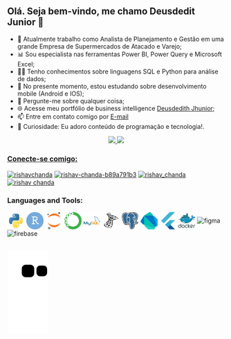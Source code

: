 ## Olá. Seja bem-vindo, me chamo Deusdedit Junior 👋


- 🏤 Atualmente trabalho como Analista de Planejamento e Gestão em uma grande Empresa de Supermercados de Atacado e Varejo;
- 📊 Sou especialista nas ferramentas Power BI, Power Query e Microsoft Excel;
- 👨‍💻 Tenho conhecimentos sobre linguagens SQL e Python para análise de dados;
- 📱 No presente momento, estou estudando sobre desenvolvimento mobile (Android e IOS);
- 💬 Pergunte-me sobre qualquer coisa;
- 🌐 Acesse meu portfólio de business intelligence [Deusdedith Jhunior](https://deusdedithjhunior.github.io/DeusdeditJunior-Portfolio-Projetos/);
- 📫 Entre em contato comigo por [E-mail](mailto:deusdedithjhunior@gmail.com)
- 🔭 Curiosidade: Eu adoro conteúdo de programação e tecnologia!.

<div align="center">
  <a href="https://github.com/DeusdedithJhunior ">
  <img height="180em" src="https://github-readme-stats.vercel.app/api?username=DeusdedithJhunior&show_icons=true&theme=dracula&include_all_commits=true&count_private=true"/>
  <img height="180em" src="https://github-readme-stats.vercel.app/api/top-langs/?username=DeusdedithJhunior&layout=compact&langs_count=7&theme=dracula"/>
</div>

<h3 align="left">Conecte-se comigo:</h3>
<p align="left">
<a href="https://twitter.com/Jhuninhuhr_hsk" target="blank"><img align="center" src="https://raw.githubusercontent.com/rahuldkjain/github-profile-readme-generator/master/src/images/icons/Social/twitter.svg" alt="rishavchanda" height="30" width="40" /></a>
<a href="https://www.linkedin.com/in/deusdedit-junior/" target="blank"><img align="center" src="https://raw.githubusercontent.com/rahuldkjain/github-profile-readme-generator/master/src/images/icons/Social/linked-in-alt.svg" alt="rishav-chanda-b89a791b3" height="30" width="40" /></a>
<a href="https://www.instagram.com/deusdedith_junior/" target="blank"><img align="center" src="https://raw.githubusercontent.com/rahuldkjain/github-profile-readme-generator/master/src/images/icons/Social/instagram.svg" alt="rishav_chanda" height="30" width="40" /></a>
<a href="https://www.youtube.com/user/jhuninhuhr/playlists chanda" target="blank"><img align="center" src="https://raw.githubusercontent.com/rahuldkjain/github-profile-readme-generator/master/src/images/icons/Social/youtube.svg" alt="rishav chanda" height="30" width="40" /></a>
</p>

<h3 align="left">Languages and Tools:</h3>
<div style="display: inline_block">
  <img align="center" alt="Junior-Python" height="40" width="40" src="https://raw.githubusercontent.com/devicons/devicon/master/icons/python/python-original.svg">
  <img align="center" alt="Junior-R" height="40" width="40" src="https://raw.githubusercontent.com/devicons/devicon/master/icons/rstudio/rstudio-original.svg">
  <img align="center" alt="Junior-Jupyter" height="40" width="40" src="https://raw.githubusercontent.com/devicons/devicon/master/icons/jupyter/jupyter-original.svg">
  <img align="center" alt="Junior-Anaconda" height="40" width="40" src="https://raw.githubusercontent.com/devicons/devicon/master/icons/anaconda/anaconda-original.svg">
  <img align="center" alt="Junior-mysql" height="40" width="40" src="https://raw.githubusercontent.com/devicons/devicon/master/icons/mysql/mysql-original-wordmark.svg">
  <img align="center" alt="Junior-microsoftsqlserver" height="40" width="40" src="https://raw.githubusercontent.com/devicons/devicon/master/icons/microsoftsqlserver/microsoftsqlserver-plain.svg">
  <img align="center" alt="Junior-postgresql" height="40" width="40" src="https://raw.githubusercontent.com/devicons/devicon/master/icons/postgresql/postgresql-original.svg">
  <img align="center" alt="Junior-dart" height="40" width="40" src="https://raw.githubusercontent.com/devicons/devicon/master/icons/dart/dart-original.svg">
  <img align="center" alt="Junior-flutter" height="40" width="40" src="https://raw.githubusercontent.com/devicons/devicon/master/icons/flutter/flutter-original.svg">
  <img src="https://raw.githubusercontent.com/devicons/devicon/master/icons/docker/docker-original-wordmark.svg" alt="docker" width="40" height="40" align="center"/>
  <img src="https://www.vectorlogo.zone/logos/figma/figma-icon.svg" alt="figma" width="40" height="40" align="center"/>
  <img src="https://www.vectorlogo.zone/logos/firebase/firebase-icon.svg" alt="firebase" width="40" height="40" align="center"/>
</div>

  
  ##
 

  ![Snake animation](https://github.com/rafaballerini/rafaballerini/blob/output/github-contribution-grid-snake.svg)

